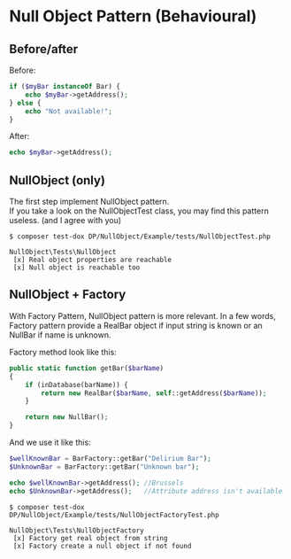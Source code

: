 # Null Object Pattern (Behavioural)

## Before/after

Before:

```php
if ($myBar instanceOf Bar) {
    echo $myBar->getAddress();
} else {
    echo "Not available!";
}
```

After:

```php
echo $myBar->getAddress();
```


## NullObject (only)

The first step implement NullObject pattern.  
If you take a look on the NullObjectTest class, you may find this pattern useless. (and I agree with you)

```
$ composer test-dox DP/NullObject/Example/tests/NullObjectTest.php

NullObject\Tests\NullObject
 [x] Real object properties are reachable
 [x] Null object is reachable too
 ```

## NullObject + Factory

With Factory Pattern, NullObject pattern is more relevant. In a few words, Factory pattern provide a RealBar object if input string is known or an NullBar if name is unknown.  

Factory method look like this:

```php
public static function getBar($barName)
{
    if (inDatabase(barName)) {
        return new RealBar($barName, self::getAddress($barName));
    }

    return new NullBar();
}
```

And we use it like this:

```php
$wellKnownBar = BarFactory::getBar("Delirium Bar");
$UnknownBar = BarFactory::getBar("Unknown bar");

echo $wellKnownBar->getAddress(); //Brussels
echo $UnknownBar->getAddress();   //Attribute address isn't available
```



```
$ composer test-dox DP/NullObject/Example/tests/NullObjectFactoryTest.php

NullObject\Tests\NullObjectFactory
 [x] Factory get real object from string
 [x] Factory create a null object if not found
 ```
